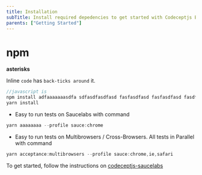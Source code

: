```yaml
---
title: Installation
subTitle: Install required depedencies to get started with Codeceptjs BDD framework.
parents: ["Getting Started"]
---
```


# npm

**asterisks**

Inline `code` has `back-ticks around` it.

```js
//javascript is
npm install adfaaaaaaasdfa sdfasdfasdfasd fasfasdfasd fasfasdfasd fasdfasdfasd fasdf as
yarn install

```

* Easy to run tests on Saucelabs with command 

```js
yarn aaaaaaaa --profile sauce:chrome
```

* Easy to run tests on Multibrowsers / Cross-Browsers. All tests in Parallel with command 

```jsx harmony
yarn acceptance:multibrowsers --profile sauce:chrome,ie,safari
```

To get started, follow the instructions on [codeceptjs-saucelabs](https://github.com/gkushang/codeceptjs-e2e/tree/master/packages/codeceptjs-saucelabs)

